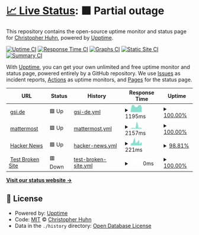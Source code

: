 # [📈 Live Status](https://chuhn.github.io/it-status): <!--live status--> **🟧 Partial outage**

This repository contains the open-source uptime monitor and status page for [Christopher Huhn](http://hpc.gsi.de/), powered by [Upptime](https://github.com/upptime/upptime).

[![Uptime CI](https://github.com/chuhn/it-status/workflows/Uptime%20CI/badge.svg)](https://github.com/chuhn/it-status/actions?query=workflow%3A%22Uptime+CI%22)
[![Response Time CI](https://github.com/chuhn/it-status/workflows/Response%20Time%20CI/badge.svg)](https://github.com/chuhn/it-status/actions?query=workflow%3A%22Response+Time+CI%22)
[![Graphs CI](https://github.com/chuhn/it-status/workflows/Graphs%20CI/badge.svg)](https://github.com/chuhn/it-status/actions?query=workflow%3A%22Graphs+CI%22)
[![Static Site CI](https://github.com/chuhn/it-status/workflows/Static%20Site%20CI/badge.svg)](https://github.com/chuhn/it-status/actions?query=workflow%3A%22Static+Site+CI%22)
[![Summary CI](https://github.com/chuhn/it-status/workflows/Summary%20CI/badge.svg)](https://github.com/chuhn/it-status/actions?query=workflow%3A%22Summary+CI%22)

With [Upptime](https://upptime.js.org), you can get your own unlimited and free uptime monitor and status page, powered entirely by a GitHub repository. We use [Issues](https://github.com/chuhn/it-status/issues) as incident reports, [Actions](https://github.com/chuhn/it-status/actions) as uptime monitors, and [Pages](https://chuhn.github.io/it-status) for the status page.

<!--start: status pages-->
<!-- This summary is generated by Upptime (https://github.com/upptime/upptime) -->
<!-- Do not edit this manually, your changes will be overwritten -->
<!-- prettier-ignore -->
| URL | Status | History | Response Time | Uptime |
| --- | ------ | ------- | ------------- | ------ |
| <img alt="" src="https://icons.duckduckgo.com/ip3/www.gsi.de.ico" height="13"> [gsi.de](https://www.gsi.de) | 🟩 Up | [gsi-de.yml](https://github.com/chuhn/it-status/commits/HEAD/history/gsi-de.yml) | <details><summary><img alt="Response time graph" src="./graphs/gsi-de/response-time-week.png" height="20"> 1195ms</summary><br><a href="https://chuhn.github.io/it-status/history/gsi-de"><img alt="Response time 1169" src="https://img.shields.io/endpoint?url=https%3A%2F%2Fraw.githubusercontent.com%2Fchuhn%2Fit-status%2FHEAD%2Fapi%2Fgsi-de%2Fresponse-time.json"></a><br><a href="https://chuhn.github.io/it-status/history/gsi-de"><img alt="24-hour response time 928" src="https://img.shields.io/endpoint?url=https%3A%2F%2Fraw.githubusercontent.com%2Fchuhn%2Fit-status%2FHEAD%2Fapi%2Fgsi-de%2Fresponse-time-day.json"></a><br><a href="https://chuhn.github.io/it-status/history/gsi-de"><img alt="7-day response time 1195" src="https://img.shields.io/endpoint?url=https%3A%2F%2Fraw.githubusercontent.com%2Fchuhn%2Fit-status%2FHEAD%2Fapi%2Fgsi-de%2Fresponse-time-week.json"></a><br><a href="https://chuhn.github.io/it-status/history/gsi-de"><img alt="30-day response time 1202" src="https://img.shields.io/endpoint?url=https%3A%2F%2Fraw.githubusercontent.com%2Fchuhn%2Fit-status%2FHEAD%2Fapi%2Fgsi-de%2Fresponse-time-month.json"></a><br><a href="https://chuhn.github.io/it-status/history/gsi-de"><img alt="1-year response time 1169" src="https://img.shields.io/endpoint?url=https%3A%2F%2Fraw.githubusercontent.com%2Fchuhn%2Fit-status%2FHEAD%2Fapi%2Fgsi-de%2Fresponse-time-year.json"></a></details> | <details><summary><a href="https://chuhn.github.io/it-status/history/gsi-de">100.00%</a></summary><a href="https://chuhn.github.io/it-status/history/gsi-de"><img alt="All-time uptime 96.14%" src="https://img.shields.io/endpoint?url=https%3A%2F%2Fraw.githubusercontent.com%2Fchuhn%2Fit-status%2FHEAD%2Fapi%2Fgsi-de%2Fuptime.json"></a><br><a href="https://chuhn.github.io/it-status/history/gsi-de"><img alt="24-hour uptime 100.00%" src="https://img.shields.io/endpoint?url=https%3A%2F%2Fraw.githubusercontent.com%2Fchuhn%2Fit-status%2FHEAD%2Fapi%2Fgsi-de%2Fuptime-day.json"></a><br><a href="https://chuhn.github.io/it-status/history/gsi-de"><img alt="7-day uptime 100.00%" src="https://img.shields.io/endpoint?url=https%3A%2F%2Fraw.githubusercontent.com%2Fchuhn%2Fit-status%2FHEAD%2Fapi%2Fgsi-de%2Fuptime-week.json"></a><br><a href="https://chuhn.github.io/it-status/history/gsi-de"><img alt="30-day uptime 100.00%" src="https://img.shields.io/endpoint?url=https%3A%2F%2Fraw.githubusercontent.com%2Fchuhn%2Fit-status%2FHEAD%2Fapi%2Fgsi-de%2Fuptime-month.json"></a><br><a href="https://chuhn.github.io/it-status/history/gsi-de"><img alt="1-year uptime 90.11%" src="https://img.shields.io/endpoint?url=https%3A%2F%2Fraw.githubusercontent.com%2Fchuhn%2Fit-status%2FHEAD%2Fapi%2Fgsi-de%2Fuptime-year.json"></a></details>
| <img alt="" src="https://icons.duckduckgo.com/ip3/mattermost.gsi.de.ico" height="13"> [mattermost](https://mattermost.gsi.de) | 🟩 Up | [mattermost.yml](https://github.com/chuhn/it-status/commits/HEAD/history/mattermost.yml) | <details><summary><img alt="Response time graph" src="./graphs/mattermost/response-time-week.png" height="20"> 2157ms</summary><br><a href="https://chuhn.github.io/it-status/history/mattermost"><img alt="Response time 953" src="https://img.shields.io/endpoint?url=https%3A%2F%2Fraw.githubusercontent.com%2Fchuhn%2Fit-status%2FHEAD%2Fapi%2Fmattermost%2Fresponse-time.json"></a><br><a href="https://chuhn.github.io/it-status/history/mattermost"><img alt="24-hour response time 888" src="https://img.shields.io/endpoint?url=https%3A%2F%2Fraw.githubusercontent.com%2Fchuhn%2Fit-status%2FHEAD%2Fapi%2Fmattermost%2Fresponse-time-day.json"></a><br><a href="https://chuhn.github.io/it-status/history/mattermost"><img alt="7-day response time 2157" src="https://img.shields.io/endpoint?url=https%3A%2F%2Fraw.githubusercontent.com%2Fchuhn%2Fit-status%2FHEAD%2Fapi%2Fmattermost%2Fresponse-time-week.json"></a><br><a href="https://chuhn.github.io/it-status/history/mattermost"><img alt="30-day response time 1265" src="https://img.shields.io/endpoint?url=https%3A%2F%2Fraw.githubusercontent.com%2Fchuhn%2Fit-status%2FHEAD%2Fapi%2Fmattermost%2Fresponse-time-month.json"></a><br><a href="https://chuhn.github.io/it-status/history/mattermost"><img alt="1-year response time 956" src="https://img.shields.io/endpoint?url=https%3A%2F%2Fraw.githubusercontent.com%2Fchuhn%2Fit-status%2FHEAD%2Fapi%2Fmattermost%2Fresponse-time-year.json"></a></details> | <details><summary><a href="https://chuhn.github.io/it-status/history/mattermost">100.00%</a></summary><a href="https://chuhn.github.io/it-status/history/mattermost"><img alt="All-time uptime 99.93%" src="https://img.shields.io/endpoint?url=https%3A%2F%2Fraw.githubusercontent.com%2Fchuhn%2Fit-status%2FHEAD%2Fapi%2Fmattermost%2Fuptime.json"></a><br><a href="https://chuhn.github.io/it-status/history/mattermost"><img alt="24-hour uptime 100.00%" src="https://img.shields.io/endpoint?url=https%3A%2F%2Fraw.githubusercontent.com%2Fchuhn%2Fit-status%2FHEAD%2Fapi%2Fmattermost%2Fuptime-day.json"></a><br><a href="https://chuhn.github.io/it-status/history/mattermost"><img alt="7-day uptime 100.00%" src="https://img.shields.io/endpoint?url=https%3A%2F%2Fraw.githubusercontent.com%2Fchuhn%2Fit-status%2FHEAD%2Fapi%2Fmattermost%2Fuptime-week.json"></a><br><a href="https://chuhn.github.io/it-status/history/mattermost"><img alt="30-day uptime 100.00%" src="https://img.shields.io/endpoint?url=https%3A%2F%2Fraw.githubusercontent.com%2Fchuhn%2Fit-status%2FHEAD%2Fapi%2Fmattermost%2Fuptime-month.json"></a><br><a href="https://chuhn.github.io/it-status/history/mattermost"><img alt="1-year uptime 99.89%" src="https://img.shields.io/endpoint?url=https%3A%2F%2Fraw.githubusercontent.com%2Fchuhn%2Fit-status%2FHEAD%2Fapi%2Fmattermost%2Fuptime-year.json"></a></details>
| <img alt="" src="https://icons.duckduckgo.com/ip3/news.ycombinator.com.ico" height="13"> [Hacker News](https://news.ycombinator.com) | 🟩 Up | [hacker-news.yml](https://github.com/chuhn/it-status/commits/HEAD/history/hacker-news.yml) | <details><summary><img alt="Response time graph" src="./graphs/hacker-news/response-time-week.png" height="20"> 221ms</summary><br><a href="https://chuhn.github.io/it-status/history/hacker-news"><img alt="Response time 330" src="https://img.shields.io/endpoint?url=https%3A%2F%2Fraw.githubusercontent.com%2Fchuhn%2Fit-status%2FHEAD%2Fapi%2Fhacker-news%2Fresponse-time.json"></a><br><a href="https://chuhn.github.io/it-status/history/hacker-news"><img alt="24-hour response time 324" src="https://img.shields.io/endpoint?url=https%3A%2F%2Fraw.githubusercontent.com%2Fchuhn%2Fit-status%2FHEAD%2Fapi%2Fhacker-news%2Fresponse-time-day.json"></a><br><a href="https://chuhn.github.io/it-status/history/hacker-news"><img alt="7-day response time 221" src="https://img.shields.io/endpoint?url=https%3A%2F%2Fraw.githubusercontent.com%2Fchuhn%2Fit-status%2FHEAD%2Fapi%2Fhacker-news%2Fresponse-time-week.json"></a><br><a href="https://chuhn.github.io/it-status/history/hacker-news"><img alt="30-day response time 266" src="https://img.shields.io/endpoint?url=https%3A%2F%2Fraw.githubusercontent.com%2Fchuhn%2Fit-status%2FHEAD%2Fapi%2Fhacker-news%2Fresponse-time-month.json"></a><br><a href="https://chuhn.github.io/it-status/history/hacker-news"><img alt="1-year response time 340" src="https://img.shields.io/endpoint?url=https%3A%2F%2Fraw.githubusercontent.com%2Fchuhn%2Fit-status%2FHEAD%2Fapi%2Fhacker-news%2Fresponse-time-year.json"></a></details> | <details><summary><a href="https://chuhn.github.io/it-status/history/hacker-news">98.81%</a></summary><a href="https://chuhn.github.io/it-status/history/hacker-news"><img alt="All-time uptime 99.92%" src="https://img.shields.io/endpoint?url=https%3A%2F%2Fraw.githubusercontent.com%2Fchuhn%2Fit-status%2FHEAD%2Fapi%2Fhacker-news%2Fuptime.json"></a><br><a href="https://chuhn.github.io/it-status/history/hacker-news"><img alt="24-hour uptime 100.00%" src="https://img.shields.io/endpoint?url=https%3A%2F%2Fraw.githubusercontent.com%2Fchuhn%2Fit-status%2FHEAD%2Fapi%2Fhacker-news%2Fuptime-day.json"></a><br><a href="https://chuhn.github.io/it-status/history/hacker-news"><img alt="7-day uptime 98.81%" src="https://img.shields.io/endpoint?url=https%3A%2F%2Fraw.githubusercontent.com%2Fchuhn%2Fit-status%2FHEAD%2Fapi%2Fhacker-news%2Fuptime-week.json"></a><br><a href="https://chuhn.github.io/it-status/history/hacker-news"><img alt="30-day uptime 99.68%" src="https://img.shields.io/endpoint?url=https%3A%2F%2Fraw.githubusercontent.com%2Fchuhn%2Fit-status%2FHEAD%2Fapi%2Fhacker-news%2Fuptime-month.json"></a><br><a href="https://chuhn.github.io/it-status/history/hacker-news"><img alt="1-year uptime 99.87%" src="https://img.shields.io/endpoint?url=https%3A%2F%2Fraw.githubusercontent.com%2Fchuhn%2Fit-status%2FHEAD%2Fapi%2Fhacker-news%2Fuptime-year.json"></a></details>
| <img alt="" src="https://icons.duckduckgo.com/ip3/thissitedoesnotexist.koj.co.ico" height="13"> [Test Broken Site](https://thissitedoesnotexist.koj.co) | 🟥 Down | [test-broken-site.yml](https://github.com/chuhn/it-status/commits/HEAD/history/test-broken-site.yml) | <details><summary><img alt="Response time graph" src="./graphs/test-broken-site/response-time-week.png" height="20"> 0ms</summary><br><a href="https://chuhn.github.io/it-status/history/test-broken-site"><img alt="Response time 0" src="https://img.shields.io/endpoint?url=https%3A%2F%2Fraw.githubusercontent.com%2Fchuhn%2Fit-status%2FHEAD%2Fapi%2Ftest-broken-site%2Fresponse-time.json"></a><br><a href="https://chuhn.github.io/it-status/history/test-broken-site"><img alt="24-hour response time 0" src="https://img.shields.io/endpoint?url=https%3A%2F%2Fraw.githubusercontent.com%2Fchuhn%2Fit-status%2FHEAD%2Fapi%2Ftest-broken-site%2Fresponse-time-day.json"></a><br><a href="https://chuhn.github.io/it-status/history/test-broken-site"><img alt="7-day response time 0" src="https://img.shields.io/endpoint?url=https%3A%2F%2Fraw.githubusercontent.com%2Fchuhn%2Fit-status%2FHEAD%2Fapi%2Ftest-broken-site%2Fresponse-time-week.json"></a><br><a href="https://chuhn.github.io/it-status/history/test-broken-site"><img alt="30-day response time 0" src="https://img.shields.io/endpoint?url=https%3A%2F%2Fraw.githubusercontent.com%2Fchuhn%2Fit-status%2FHEAD%2Fapi%2Ftest-broken-site%2Fresponse-time-month.json"></a><br><a href="https://chuhn.github.io/it-status/history/test-broken-site"><img alt="1-year response time 0" src="https://img.shields.io/endpoint?url=https%3A%2F%2Fraw.githubusercontent.com%2Fchuhn%2Fit-status%2FHEAD%2Fapi%2Ftest-broken-site%2Fresponse-time-year.json"></a></details> | <details><summary><a href="https://chuhn.github.io/it-status/history/test-broken-site">100.00%</a></summary><a href="https://chuhn.github.io/it-status/history/test-broken-site"><img alt="All-time uptime 100.00%" src="https://img.shields.io/endpoint?url=https%3A%2F%2Fraw.githubusercontent.com%2Fchuhn%2Fit-status%2FHEAD%2Fapi%2Ftest-broken-site%2Fuptime.json"></a><br><a href="https://chuhn.github.io/it-status/history/test-broken-site"><img alt="24-hour uptime 100.00%" src="https://img.shields.io/endpoint?url=https%3A%2F%2Fraw.githubusercontent.com%2Fchuhn%2Fit-status%2FHEAD%2Fapi%2Ftest-broken-site%2Fuptime-day.json"></a><br><a href="https://chuhn.github.io/it-status/history/test-broken-site"><img alt="7-day uptime 100.00%" src="https://img.shields.io/endpoint?url=https%3A%2F%2Fraw.githubusercontent.com%2Fchuhn%2Fit-status%2FHEAD%2Fapi%2Ftest-broken-site%2Fuptime-week.json"></a><br><a href="https://chuhn.github.io/it-status/history/test-broken-site"><img alt="30-day uptime 100.00%" src="https://img.shields.io/endpoint?url=https%3A%2F%2Fraw.githubusercontent.com%2Fchuhn%2Fit-status%2FHEAD%2Fapi%2Ftest-broken-site%2Fuptime-month.json"></a><br><a href="https://chuhn.github.io/it-status/history/test-broken-site"><img alt="1-year uptime 100.00%" src="https://img.shields.io/endpoint?url=https%3A%2F%2Fraw.githubusercontent.com%2Fchuhn%2Fit-status%2FHEAD%2Fapi%2Ftest-broken-site%2Fuptime-year.json"></a></details>

<!--end: status pages-->

[**Visit our status website →**](https://chuhn.github.io/it-status)

## 📄 License

- Powered by: [Upptime](https://github.com/upptime/upptime)
- Code: [MIT](./LICENSE) © [Christopher Huhn](http://hpc.gsi.de/)
- Data in the `./history` directory: [Open Database License](https://opendatacommons.org/licenses/odbl/1-0/)
